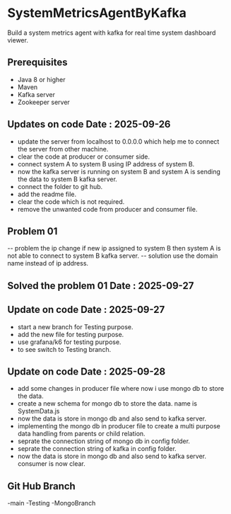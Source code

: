 # SystemMetricsAgentByKafka

Build a system metrics agent with kafka for real time system dashboard viewer.

## Prerequisites

- Java 8 or higher
- Maven
- Kafka server
- Zookeeper server  

## Updates on code Date : 2025-09-26

- update the server from localhost to 0.0.0.0 which help me to connect the server from other machine.
- clear the code at producer or consumer side.
- connect system A to system B using IP address of system B.
- now the kafka server is running on system B and system A is sending the data to system B kafka server.
- connect the folder to git hub.
- add the readme file.
- clear the code which is not required.
- remove the unwanted code from producer and consumer file.

## Problem 01

-- problem the ip change if new ip assigned to system B then system A is not able to connect to system B kafka server.
-- solution use the domain name instead of ip address.

## Solved the problem 01 Date : 2025-09-27

## Update on code Date : 2025-09-27

- start a new branch for Testing purpose.
- add the new file for testing purpose.
- use grafana/k6 for testing purpose.
- to see switch to Testing branch.

## Update on code Date : 2025-09-28

- add some changes in producer file where now i use mongo db to store the data.
- create a new schema for mongo db to store the data. name is SystemData.js
- now the data is store in mongo db and also send to kafka server.
- implementing the mongo db in producer file to create a multi purpose data handling from parents or child relation.
- seprate the connection string of mongo db in config folder.
- seprate the connection string of kafka in config folder.
- now the data is store in mongo db and also send to kafka server. consumer is now clear.

## Git Hub Branch

-main
-Testing
-MongoBranch